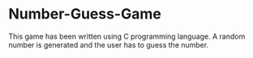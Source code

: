 # Number-Guess-Game

This game has been written using C programming language. A random number is generated and the user has to guess the number. 

